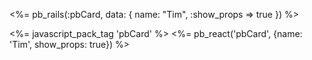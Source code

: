 <%= pb_rails(:pbCard, data: { name: "Tim", :show_props => true }) %>


<%= javascript_pack_tag 'pbCard' %>
<%= pb_react('pbCard', {name: 'Tim', show_props: true}) %>
